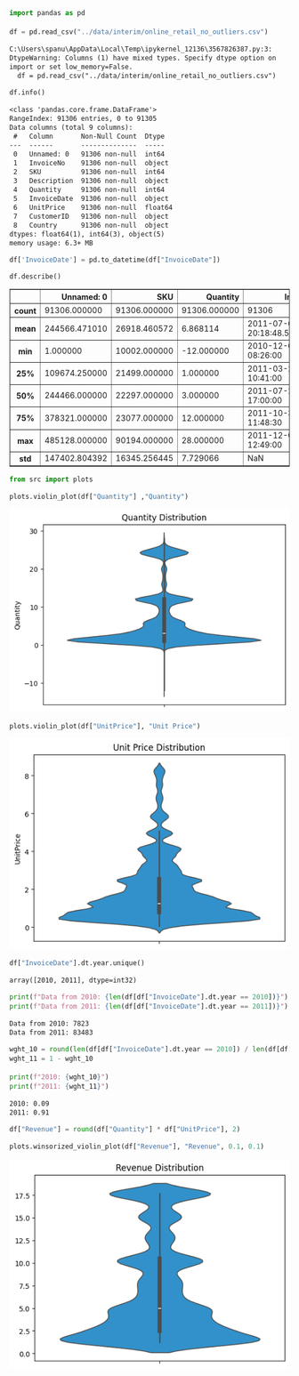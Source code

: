 ```python
import pandas as pd

df = pd.read_csv("../data/interim/online_retail_no_outliers.csv")
```

    C:\Users\spanu\AppData\Local\Temp\ipykernel_12136\3567826387.py:3: DtypeWarning: Columns (1) have mixed types. Specify dtype option on import or set low_memory=False.
      df = pd.read_csv("../data/interim/online_retail_no_outliers.csv")
    


```python
df.info()
```

    <class 'pandas.core.frame.DataFrame'>
    RangeIndex: 91306 entries, 0 to 91305
    Data columns (total 9 columns):
     #   Column       Non-Null Count  Dtype  
    ---  ------       --------------  -----  
     0   Unnamed: 0   91306 non-null  int64  
     1   InvoiceNo    91306 non-null  object 
     2   SKU          91306 non-null  int64  
     3   Description  91306 non-null  object 
     4   Quantity     91306 non-null  int64  
     5   InvoiceDate  91306 non-null  object 
     6   UnitPrice    91306 non-null  float64
     7   CustomerID   91306 non-null  object 
     8   Country      91306 non-null  object 
    dtypes: float64(1), int64(3), object(5)
    memory usage: 6.3+ MB
    


```python
df['InvoiceDate'] = pd.to_datetime(df["InvoiceDate"])
```


```python
df.describe()
```




<div>
<style scoped>
    .dataframe tbody tr th:only-of-type {
        vertical-align: middle;
    }

    .dataframe tbody tr th {
        vertical-align: top;
    }

    .dataframe thead th {
        text-align: right;
    }
</style>
<table border="1" class="dataframe">
  <thead>
    <tr style="text-align: right;">
      <th></th>
      <th>Unnamed: 0</th>
      <th>SKU</th>
      <th>Quantity</th>
      <th>InvoiceDate</th>
      <th>UnitPrice</th>
    </tr>
  </thead>
  <tbody>
    <tr>
      <th>count</th>
      <td>91306.000000</td>
      <td>91306.000000</td>
      <td>91306.000000</td>
      <td>91306</td>
      <td>91306.000000</td>
    </tr>
    <tr>
      <th>mean</th>
      <td>244566.471010</td>
      <td>26918.460572</td>
      <td>6.868114</td>
      <td>2011-07-06 20:18:48.546864128</td>
      <td>1.949449</td>
    </tr>
    <tr>
      <th>min</th>
      <td>1.000000</td>
      <td>10002.000000</td>
      <td>-12.000000</td>
      <td>2010-12-01 08:26:00</td>
      <td>0.060000</td>
    </tr>
    <tr>
      <th>25%</th>
      <td>109674.250000</td>
      <td>21499.000000</td>
      <td>1.000000</td>
      <td>2011-03-21 10:41:00</td>
      <td>0.790000</td>
    </tr>
    <tr>
      <th>50%</th>
      <td>244466.000000</td>
      <td>22297.000000</td>
      <td>3.000000</td>
      <td>2011-07-25 17:00:00</td>
      <td>1.250000</td>
    </tr>
    <tr>
      <th>75%</th>
      <td>378321.000000</td>
      <td>23077.000000</td>
      <td>12.000000</td>
      <td>2011-10-30 11:48:30</td>
      <td>2.550000</td>
    </tr>
    <tr>
      <th>max</th>
      <td>485128.000000</td>
      <td>90194.000000</td>
      <td>28.000000</td>
      <td>2011-12-09 12:49:00</td>
      <td>8.320000</td>
    </tr>
    <tr>
      <th>std</th>
      <td>147402.804392</td>
      <td>16345.256445</td>
      <td>7.729066</td>
      <td>NaN</td>
      <td>1.717527</td>
    </tr>
  </tbody>
</table>
</div>




```python
from src import plots
```


```python
plots.violin_plot(df["Quantity"] ,"Quantity")
```


    
![png](0.1-EDA-%26-visualizations_files/0.1-EDA-%26-visualizations_5_0.png)
    



```python
plots.violin_plot(df["UnitPrice"], "Unit Price")
```


    
![png](0.1-EDA-%26-visualizations_files/0.1-EDA-%26-visualizations_6_0.png)
    



```python
df["InvoiceDate"].dt.year.unique()
```




    array([2010, 2011], dtype=int32)




```python
print(f"Data from 2010: {len(df[df["InvoiceDate"].dt.year == 2010])}")
print(f"Data from 2011: {len(df[df["InvoiceDate"].dt.year == 2011])}")
```

    Data from 2010: 7823
    Data from 2011: 83483
    


```python
wght_10 = round(len(df[df["InvoiceDate"].dt.year == 2010]) / len(df[df["InvoiceDate"].dt.year == 2011]), 2)
wght_11 = 1 - wght_10

print(f"2010: {wght_10}")
print(f"2011: {wght_11}")
```

    2010: 0.09
    2011: 0.91
    


```python
df["Revenue"] = round(df["Quantity"] * df["UnitPrice"], 2) 
```


```python
plots.winsorized_violin_plot(df["Revenue"], "Revenue", 0.1, 0.1)
```


    
![png](0.1-EDA-%26-visualizations_files/0.1-EDA-%26-visualizations_11_0.png)
    

